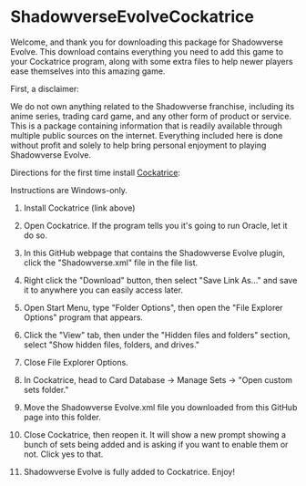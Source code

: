 # ShadowverseEvolveCockatrice

Welcome, and thank you for downloading this package for Shadowverse Evolve. This download contains everything you need to add this game to your Cockatrice program, along with some extra files to help newer players ease themselves into this amazing game.

First, a disclaimer:

We do not own anything related to the Shadowverse franchise, including its anime series, trading card game, and any other form of product or service. This is a package containing information that is readily available through multiple public sources on the internet. Everything included here is done without profit and solely to help bring personal enjoyment to playing Shadowverse Evolve.

Directions for the first time install [Cockatrice](https://cockatrice.github.io/):

Instructions are Windows-only.

1. Install Cockatrice (link above)

2. Open Cockatrice.  If the program tells you it's going to run Oracle, let it do so.

3. In this GitHub webpage that contains the Shadowverse Evolve plugin, click the "Shadowverse.xml" file in the file list.

4. Right click the "Download" button, then select "Save Link As..." and save it to anywhere you can easily access later.

5. Open Start Menu, type "Folder Options", then open the "File Explorer Options" program that appears.

6. Click the "View" tab, then under the "Hidden files and folders" section, select "Show hidden files, folders, and drives."
   
7. Close File Explorer Options.

8. In Cockatrice, head to Card Database -> Manage Sets -> "Open custom sets folder."

9. Move the Shadowverse Evolve.xml file you downloaded from this GitHub page into this folder.

10. Close Cockatrice, then reopen it. It will show a new prompt showing a bunch of sets being added and is asking if you want to enable them or not. Click yes to that.

11. Shadowverse Evolve is fully added to Cockatrice. Enjoy! 